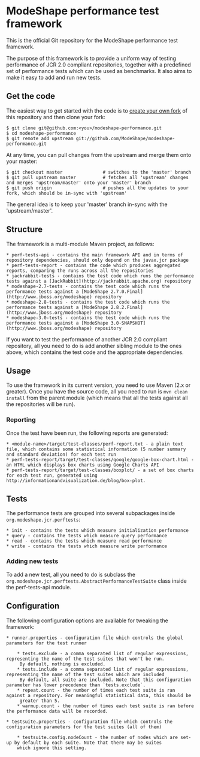 # ModeShape performance test framework

This is the official Git repository for the ModeShape performance test framework.

The purpose of this framework is to provide a uniform way of testing performance of JCR 2.0 compliant repositories, together with
a predefined set of performance tests which can be used as benchmarks. It also aims to make it easy to add and run new tests.

## Get the code

The easiest way to get started with the code is to [create your own fork](http://help.github.com/forking/) of this repository and then clone your fork:

	$ git clone git@github.com:<you>/modeshape-performance.git
	$ cd modeshape-performance
	$ git remote add upstream git://github.com/ModeShape/modeshape-performance.git

At any time, you can pull changes from the upstream and merge them onto your master:

	$ git checkout master               # switches to the 'master' branch
	$ git pull upstream master          # fetches all 'upstream' changes and merges 'upstream/master' onto your 'master' branch
	$ git push origin                   # pushes all the updates to your fork, which should be in-sync with 'upstream'

The general idea is to keep your 'master' branch in-sync with the 'upstream/master'.

## Structure

The framework is a multi-module Maven project, as follows:

    * perf-tests-api - contains the main framework API and in terms of repository dependencies, should only depend on the javax.jcr package
    * perf-tests-report - contains the code which produces aggregated reports, comparing the runs across all the repositories
    * jackrabbit-tests - contains the test code which runs the performance tests against a [JackRabbit](http://jackrabbit.apache.org) repository
    * modeshape-2.7-tests - contains the test code which runs the performance tests against a [ModeShape 2.7.0.Final] (http://www.jboss.org/modeshape) repository
    * modeshape-2.8-tests - contains the test code which runs the performance tests against a [ModeShape 2.8.2.Final] (http://www.jboss.org/modeshape) repository
    * modeshape-3.0-tests - contains the test code which runs the performance tests against a [ModeShape 3.0-SNAPSHOT] (http://www.jboss.org/modeshape) repository

If you want to test the performance of another JCR 2.0 compliant repository, all you need to do is add another sibling module to the
ones above, which contains the test code and the appropriate dependencies.


## Usage

To use the framework in its current version, you need to use Maven (2.x or greater). Once you have the source code, all you need
to run is `mvn clean install` from the parent module (which means that all the tests against all the repositories will be run).

### Reporting

Once the test have been run, the following reports are generated:

    * <module-name>/target/test-classes/perf-report.txt - a plain text file, which contains some statistical information (5 number summary and standard deviation) for each test run
    * perf-tests-report/target/test-classes/google/google-box-chart.html - an HTML which displays box charts using Google Charts API
    * perf-tests-report/target/test-classes/boxplot/ - a set of box charts for each test run, generated using http://informationandvisualization.de/blog/box-plot.

## Tests

The performance tests are grouped into several subpackages inside `org.modeshape.jcr.perftests`:

    * init - contains the tests which measure initialization performance
    * query - contains the tests which measure query performance
    * read - contains the tests which measure read performance
    * write - contains the tests which measure write performance

### Adding new tests

To add a new test, all you need to do is subclass the `org.modeshape.jcr.perftests.AbstractPerformanceTestSuite` class inside the
perf-tests-api module.

## Configuration

The following configuration options are available for tweaking the framework:

    * runner.properties - configuration file which controls the global parameters for the test runner

        * tests.exclude - a comma separated list of regular expressions, representing the name of the test suites that won't be run.
         By default, nothing is excluded.
        * tests.include - a comma separated list of regular expressions, representing the name of the test suites which are included
         By default, all suite are included. Note that this configuration parameter has lower precedence than `tests.exclude`.
        * repeat.count - the number of times each test suite is ran against a repository. For meaningful statistical data, this should be
         greater than 5.
        * warmup.count - the number of times each test suite is ran before the performance data will be recorded.

    * testsuite.properties - configuration file which controls the configuration parameters for the test suites (all of them)

        * testsuite.config.nodeCount - the number of nodes which are set-up by default by each suite. Note that there may be suites
        which ignore this setting.
